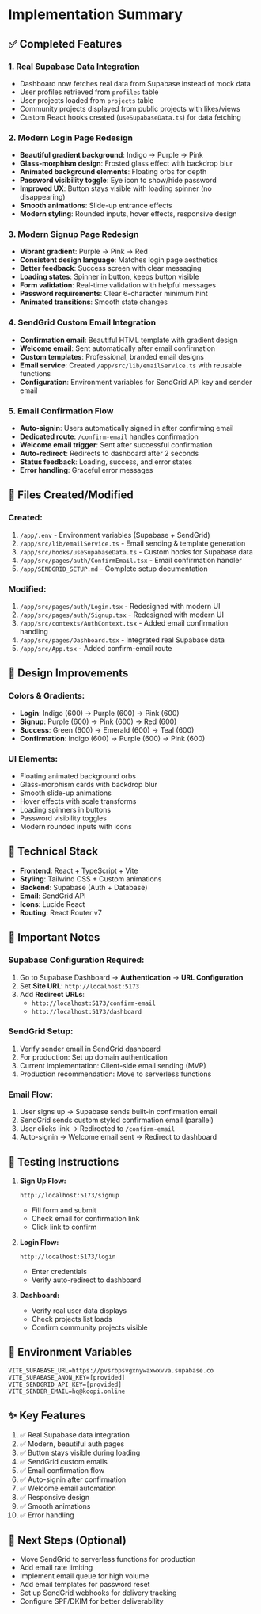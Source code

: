 # Implementation Summary

## ✅ Completed Features

### 1. **Real Supabase Data Integration**
- Dashboard now fetches real data from Supabase instead of mock data
- User profiles retrieved from `profiles` table
- User projects loaded from `projects` table  
- Community projects displayed from public projects with likes/views
- Custom React hooks created (`useSupabaseData.ts`) for data fetching

### 2. **Modern Login Page Redesign**
- **Beautiful gradient background**: Indigo → Purple → Pink
- **Glass-morphism design**: Frosted glass effect with backdrop blur
- **Animated background elements**: Floating orbs for depth
- **Password visibility toggle**: Eye icon to show/hide password
- **Improved UX**: Button stays visible with loading spinner (no disappearing)
- **Smooth animations**: Slide-up entrance effects
- **Modern styling**: Rounded inputs, hover effects, responsive design

### 3. **Modern Signup Page Redesign**
- **Vibrant gradient**: Purple → Pink → Red
- **Consistent design language**: Matches login page aesthetics
- **Better feedback**: Success screen with clear messaging
- **Loading states**: Spinner in button, keeps button visible
- **Form validation**: Real-time validation with helpful messages
- **Password requirements**: Clear 6-character minimum hint
- **Animated transitions**: Smooth state changes

### 4. **SendGrid Custom Email Integration**
- **Confirmation email**: Beautiful HTML template with gradient design
- **Welcome email**: Sent automatically after email confirmation
- **Custom templates**: Professional, branded email designs
- **Email service**: Created `/app/src/lib/emailService.ts` with reusable functions
- **Configuration**: Environment variables for SendGrid API key and sender email

### 5. **Email Confirmation Flow**
- **Auto-signin**: Users automatically signed in after confirming email
- **Dedicated route**: `/confirm-email` handles confirmation
- **Welcome email trigger**: Sent after successful confirmation
- **Auto-redirect**: Redirects to dashboard after 2 seconds
- **Status feedback**: Loading, success, and error states
- **Error handling**: Graceful error messages

## 📁 Files Created/Modified

### Created:
1. `/app/.env` - Environment variables (Supabase + SendGrid)
2. `/app/src/lib/emailService.ts` - Email sending & template generation
3. `/app/src/hooks/useSupabaseData.ts` - Custom hooks for Supabase data
4. `/app/src/pages/auth/ConfirmEmail.tsx` - Email confirmation handler
5. `/app/SENDGRID_SETUP.md` - Complete setup documentation

### Modified:
1. `/app/src/pages/auth/Login.tsx` - Redesigned with modern UI
2. `/app/src/pages/auth/Signup.tsx` - Redesigned with modern UI
3. `/app/src/contexts/AuthContext.tsx` - Added email confirmation handling
4. `/app/src/pages/Dashboard.tsx` - Integrated real Supabase data
5. `/app/src/App.tsx` - Added confirm-email route

## 🎨 Design Improvements

### Colors & Gradients:
- **Login**: Indigo (600) → Purple (600) → Pink (600)
- **Signup**: Purple (600) → Pink (600) → Red (600)
- **Success**: Green (600) → Emerald (600) → Teal (600)
- **Confirmation**: Indigo (600) → Purple (600) → Pink (600)

### UI Elements:
- Floating animated background orbs
- Glass-morphism cards with backdrop blur
- Smooth slide-up animations
- Hover effects with scale transforms
- Loading spinners in buttons
- Password visibility toggles
- Modern rounded inputs with icons

## 🔧 Technical Stack

- **Frontend**: React + TypeScript + Vite
- **Styling**: Tailwind CSS + Custom animations
- **Backend**: Supabase (Auth + Database)
- **Email**: SendGrid API
- **Icons**: Lucide React
- **Routing**: React Router v7

## 📝 Important Notes

### Supabase Configuration Required:
1. Go to Supabase Dashboard → **Authentication** → **URL Configuration**
2. Set **Site URL**: `http://localhost:5173`
3. Add **Redirect URLs**:
   - `http://localhost:5173/confirm-email`
   - `http://localhost:5173/dashboard`

### SendGrid Setup:
1. Verify sender email in SendGrid dashboard
2. For production: Set up domain authentication
3. Current implementation: Client-side email sending (MVP)
4. Production recommendation: Move to serverless functions

### Email Flow:
1. User signs up → Supabase sends built-in confirmation email
2. SendGrid sends custom styled confirmation email (parallel)
3. User clicks link → Redirected to `/confirm-email`
4. Auto-signin → Welcome email sent → Redirect to dashboard

## 🚀 Testing Instructions

1. **Sign Up Flow:**
   ```
   http://localhost:5173/signup
   ```
   - Fill form and submit
   - Check email for confirmation link
   - Click link to confirm

2. **Login Flow:**
   ```
   http://localhost:5173/login
   ```
   - Enter credentials
   - Verify auto-redirect to dashboard

3. **Dashboard:**
   - Verify real user data displays
   - Check projects list loads
   - Confirm community projects visible

## 🔐 Environment Variables

```env
VITE_SUPABASE_URL=https://pvsrbpsvgxnywaxwxvva.supabase.co
VITE_SUPABASE_ANON_KEY=[provided]
VITE_SENDGRID_API_KEY=[provided]
VITE_SENDER_EMAIL=hq@koopi.online
```

## ✨ Key Features

1. ✅ Real Supabase data integration
2. ✅ Modern, beautiful auth pages
3. ✅ Button stays visible during loading
4. ✅ SendGrid custom emails
5. ✅ Email confirmation flow
6. ✅ Auto-signin after confirmation
7. ✅ Welcome email automation
8. ✅ Responsive design
9. ✅ Smooth animations
10. ✅ Error handling

## 🎯 Next Steps (Optional)

- Move SendGrid to serverless functions for production
- Add email rate limiting
- Implement email queue for high volume
- Add email templates for password reset
- Set up SendGrid webhooks for delivery tracking
- Configure SPF/DKIM for better deliverability
